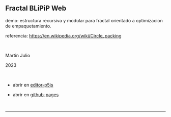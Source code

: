 ## Fractal BLiPiP Web

demo: estructura recursiva y modular para fractal orientado a optimizacion de empaquetamiento.

referencia: <a href="https://en.wikipedia.org/wiki/Circle_packing" target="_blank" rel="noopener noreferrer">https://en.wikipedia.org/wiki/Circle_packing</a>

<br>

Martin Julio

2023

<br>

* abrir en <a href="https://editor.p5js.org/martin_julio/sketches/Xe8LTYz3J" target="_blank" rel="noopener noreferrer">editor-p5js</a>

* abrir en <a href="https://mj-una.github.io/Fractal-BLiPiP-Web/" target="_blank" rel="noopener noreferrer">github-pages</a>

<br>

***
